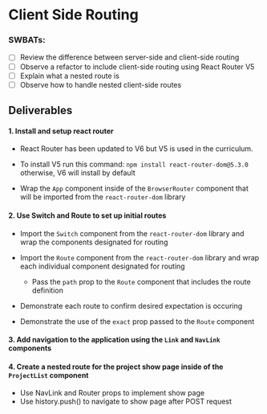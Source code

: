 # Client Side Routing

### SWBATs:

- [ ] Review the difference between server-side and client-side routing
- [ ] Observe a refactor to include client-side routing using React Router V5
- [ ] Explain what a nested route is
- [ ] Observe how to handle nested client-side routes

## Deliverables

#### 1. Install and setup react router

- React Router has been updated to V6 but V5 is used in the curriculum.

- To install V5 run this command: `npm install react-router-dom@5.3.0` otherwise, V6 will install by default

- Wrap the `App` component inside of the `BrowserRouter` component that will be imported from the `react-router-dom` library

#### 2. Use Switch and Route to set up initial routes

- Import the `Switch` component from the `react-router-dom` library and wrap the components designated for routing

- Import the `Route` component from the `react-router-dom` library and wrap each individual component designated for routing

  - Pass the `path` prop to the `Route` component that includes the route definition

- Demonstrate each route to confirm desired expectation is occuring

- Demonstrate the use of the `exact` prop passed to the `Route` component

#### 3. Add navigation to the application using the `Link` and `NavLink` components


#### 4. Create a nested route for the project show page inside of the `ProjectList` component



- Use NavLink and Router props to implement show page
- Use history.push() to navigate to show page after POST request
